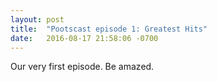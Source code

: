 ```yaml
---
layout: post
title:  "Pootscast episode 1: Greatest Hits"
date:   2016-08-17 21:58:06 -0700
---
```


Our very first episode. Be amazed.
